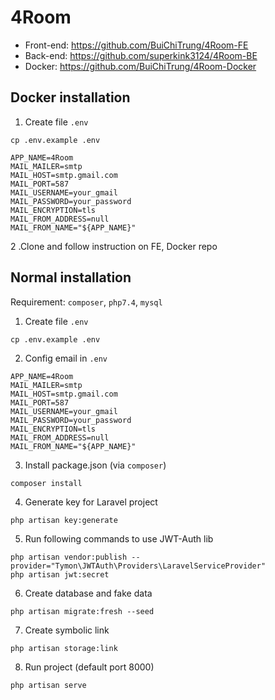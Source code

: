 # 4Room
+ Front-end: https://github.com/BuiChiTrung/4Room-FE
+ Back-end: https://github.com/superkink3124/4Room-BE
+ Docker: https://github.com/BuiChiTrung/4Room-Docker
## Docker installation
1. Create file ```.env```
```
cp .env.example .env
```
```
APP_NAME=4Room
MAIL_MAILER=smtp
MAIL_HOST=smtp.gmail.com
MAIL_PORT=587
MAIL_USERNAME=your_gmail
MAIL_PASSWORD=your_password
MAIL_ENCRYPTION=tls
MAIL_FROM_ADDRESS=null
MAIL_FROM_NAME="${APP_NAME}"
```

2 .Clone and follow instruction on FE, Docker repo


## Normal installation
Requirement: `composer`, `php7.4`, `mysql`
1. Create file ```.env```
```
cp .env.example .env
```

2. Config email in  ```.env```
```
APP_NAME=4Room
MAIL_MAILER=smtp
MAIL_HOST=smtp.gmail.com
MAIL_PORT=587
MAIL_USERNAME=your_gmail
MAIL_PASSWORD=your_password
MAIL_ENCRYPTION=tls
MAIL_FROM_ADDRESS=null
MAIL_FROM_NAME="${APP_NAME}"
```

3. Install package.json (via `composer`)
```
composer install
```

4. Generate key for Laravel project
```
php artisan key:generate
```

5. Run following commands to use JWT-Auth lib
```
php artisan vendor:publish --provider="Tymon\JWTAuth\Providers\LaravelServiceProvider"
php artisan jwt:secret
```

6. Create database and fake data
```
php artisan migrate:fresh --seed
```

7. Create symbolic link
```
php artisan storage:link
```

8. Run project (default port 8000)
```
php artisan serve
```
